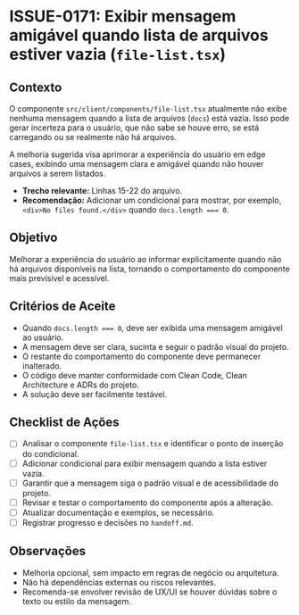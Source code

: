 # ISSUE-0171: Exibir mensagem amigável quando lista de arquivos estiver vazia (`file-list.tsx`)

## Contexto

O componente `src/client/components/file-list.tsx` atualmente não exibe nenhuma mensagem quando a lista de arquivos (`docs`) está vazia. Isso pode gerar incerteza para o usuário, que não sabe se houve erro, se está carregando ou se realmente não há arquivos.

A melhoria sugerida visa aprimorar a experiência do usuário em edge cases, exibindo uma mensagem clara e amigável quando não houver arquivos a serem listados.

- **Trecho relevante:** Linhas 15-22 do arquivo.
- **Recomendação:** Adicionar um condicional para mostrar, por exemplo, `<div>No files found.</div>` quando `docs.length === 0`.

## Objetivo

Melhorar a experiência do usuário ao informar explicitamente quando não há arquivos disponíveis na lista, tornando o comportamento do componente mais previsível e acessível.

## Critérios de Aceite

- Quando `docs.length === 0`, deve ser exibida uma mensagem amigável ao usuário.
- A mensagem deve ser clara, sucinta e seguir o padrão visual do projeto.
- O restante do comportamento do componente deve permanecer inalterado.
- O código deve manter conformidade com Clean Code, Clean Architecture e ADRs do projeto.
- A solução deve ser facilmente testável.

## Checklist de Ações

- [ ] Analisar o componente `file-list.tsx` e identificar o ponto de inserção do condicional.
- [ ] Adicionar condicional para exibir mensagem quando a lista estiver vazia.
- [ ] Garantir que a mensagem siga o padrão visual e de acessibilidade do projeto.
- [ ] Revisar e testar o comportamento do componente após a alteração.
- [ ] Atualizar documentação e exemplos, se necessário.
- [ ] Registrar progresso e decisões no `handoff.md`.

## Observações

- Melhoria opcional, sem impacto em regras de negócio ou arquitetura.
- Não há dependências externas ou riscos relevantes.
- Recomenda-se envolver revisão de UX/UI se houver dúvidas sobre o texto ou estilo da mensagem.